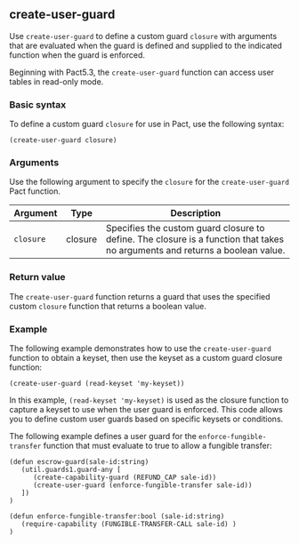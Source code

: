 ## create-user-guard

Use `create-user-guard` to define a custom guard `closure` with arguments that are evaluated when the guard is defined and supplied to the indicated function when the guard is enforced.

Beginning with Pact5.3, the `create-user-guard` function can access user tables in read-only mode.

### Basic syntax

To define a custom guard `closure` for use in Pact, use the following syntax:

```pact
(create-user-guard closure)
```

### Arguments

Use the following argument to specify the `closure` for the `create-user-guard` Pact function.

| Argument | Type | Description |
| --- | --- | --- |
| `closure` | closure | Specifies the custom guard closure to define. The closure is a function that takes no arguments and returns a boolean value. |

### Return value

The `create-user-guard` function returns a guard that uses the specified custom `closure` function that returns a boolean value.

### Example

The following example demonstrates how to use the `create-user-guard` function to obtain a keyset, then use the keyset as a custom guard closure function:

```pact
(create-user-guard (read-keyset 'my-keyset))
```

In this example, `(read-keyset 'my-keyset)` is used as the closure function to capture a keyset to use when the user guard is enforced. 
This code allows you to define custom user guards based on specific keysets or conditions.

The following example defines a user guard for the `enforce-fungible-transfer` function that must evaluate to true to allow a fungible transfer:

```pact
(defun escrow-guard(sale-id:string)
   (util.guards1.guard-any [
      (create-capability-guard (REFUND_CAP sale-id))
      (create-user-guard (enforce-fungible-transfer sale-id))
   ])
)

(defun enforce-fungible-transfer:bool (sale-id:string)
   (require-capability (FUNGIBLE-TRANSFER-CALL sale-id) )
)
```